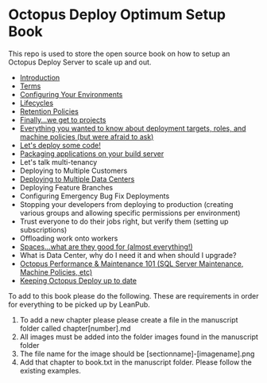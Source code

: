 # Octopus Deploy Optimum Setup Book
This repo is used to store the open source book on how to setup an Octopus Deploy Server to scale up and out.  

- [Introduction](manuscript/Introduction.md)
- [Terms](manuscript/Terms.md)
- [Configuring Your Environments](manuscript/Environments.md)
- [Lifecycles](manuscript/Lifecycles.md)
- [Retention Policies](manuscript/RetentionPolicies.md)
- [Finally...we get to projects](manuscript/Projects.md)
- [Everything you wanted to know about deployment targets, roles, and machine policies (but were afraid to ask)](manuscript/DeploymentTargets.md)
- [Let's deploy some code!](manuscript/Releases.md)
- [Packaging applications on your build server](manuscript/packagingapplications.md)
- Let's talk multi-tenancy
- Deploying to Multiple Customers
- [Deploying to Multiple Data Centers](manuscript/MultiDataCenter.md)
- Deploying Feature Branches
- Configuring Emergency Bug Fix Deployments
- Stopping your developers from deploying to production (creating various groups and allowing specific permissions per environment)
- Trust everyone to do their jobs right, but verify them (setting up subscriptions)
- Offloading work onto workers
- [Spaces...what are they good for (almost everything!)](manuscript/Spaces.md)
- What is Data Center, why do I need it and when should I upgrade?
- [Octopus Performance & Maintenance 101 (SQL Server Maintenance, Machine Policies, etc)](manuuscript/Performance&Maintenance.md)
- [Keeping Octopus Deploy up to date](manuscript/Upgrade.md)

To add to this book please do the following.  These are requirements in order for everything to be picked up by LeanPub.

1) To add a new chapter please please create a file in the manuscript folder called chapter[number].md
2) All images must be added into the folder images found in the manuscript folder
3) The file name for the image should be [sectionname]-[imagename].png
4) Add that chapter to book.txt in the manuscript folder.  Please follow the existing examples. 